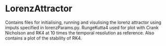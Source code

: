 # LorenzAttractor
Contains files for initialising, running and visulising the lorenz attractor using imputs specified in lorenzParams.py.
RungeKutta4 used for plot with Crank Nicholson and RK4 at 10 times the temporal resolution as reference. 
Also contains a plot of the stability of RK4.
